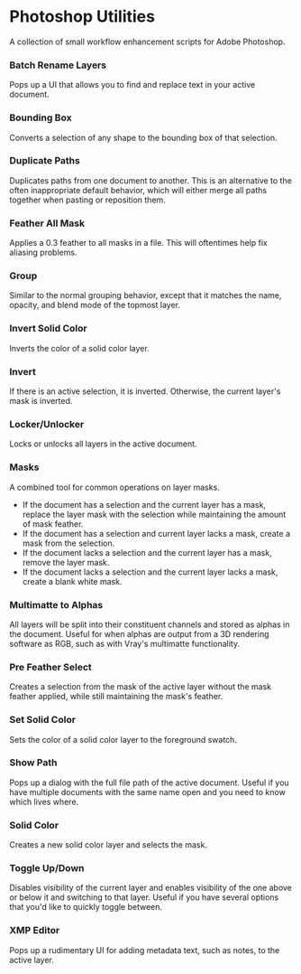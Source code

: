 # Photoshop Utilities
A collection of small workflow enhancement scripts for Adobe Photoshop. 

### Batch Rename Layers
Pops up a UI that allows you to find and replace text in your active document.  

### Bounding Box
Converts a selection of any shape to the bounding box of that selection.  

### Duplicate Paths
Duplicates paths from one document to another.  This is an alternative to the often inappropriate default behavior, which will either merge all paths together when pasting or reposition them.

### Feather All Mask
Applies a 0.3 feather to all masks in a file.  This will oftentimes help fix aliasing problems.  

### Group
Similar to the normal grouping behavior, except that it matches the name, opacity, and blend mode of the topmost layer. 

### Invert Solid Color
Inverts the color of a solid color layer.  

### Invert
If there is an active selection, it is inverted.  Otherwise, the current layer's mask is inverted.  

### Locker/Unlocker
Locks or unlocks all layers in the active document.

### Masks
A combined tool for common operations on layer masks.
* If the document has a selection and the current layer has a mask, replace the layer mask with the selection while maintaining the amount of mask feather.  
* If the document has a selection and current layer lacks a mask, create a mask from the selection.
* If the document lacks a selection and the current layer has a mask, remove the layer mask.
* If the document lacks a selection and the current layer lacks a mask, create a blank white mask. 

### Multimatte to Alphas
All layers will be split into their constituent channels and stored as alphas in the document.  Useful for when alphas are output from a 3D rendering software as RGB, such as with Vray's multimatte functionality. 

### Pre Feather Select
Creates a selection from the mask of the active layer without the mask feather applied, while still maintaining the mask's feather.  

### Set Solid Color
Sets the color of a solid color layer to the foreground swatch.  

### Show Path
Pops up a dialog with the full file path of the active document.  Useful if you have multiple documents with the same name open and you need to know which lives where. 

### Solid Color
Creates a new solid color layer and selects the mask.

### Toggle Up/Down
Disables visibility of the current layer and enables visibility of the one above or below it and switching to that layer.  Useful if you have several options that you'd like to quickly toggle between.  

### XMP Editor
Pops up a rudimentary UI for adding metadata text, such as notes, to the active layer.  
